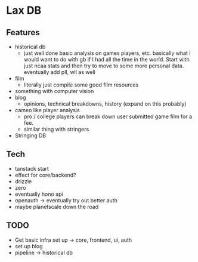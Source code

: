 # Lax DB

## Features

- historical db
   - just well done basic analysis on games players, etc. basically what i would want to do with gb if I had all the time in the world. Start with just ncaa stats and then try to move to some more personal data. eventually add pll, wll as well
- film
   - literally just compile some good film resources
- something with computer vision
- blog
   - opinions, technical breakdowns, history (expand on this probably)
- cameo like player analysis
   - pro / college players can break down user submitted game film for a fee.
   - similar thing with stringers
- Stringing DB

## Tech

- tanstack start
- effect for core/backend?
- drizzle
- zero
- eventually hono api
- openauth -> eventually try out better auth
- maybe planetscale down the road

## TODO

- Get basic infra set up -> core, frontend, ui, auth
- set up blog
- pipeline -> historical db